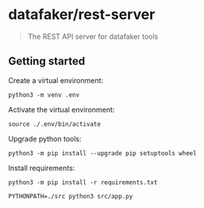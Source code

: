 # datafaker/rest-server

> The REST API server for datafaker tools

## Getting started

Create a virtual environment:

```shell
python3 -m venv .env
```

Activate the virtual environment:

```shell
source ./.env/bin/activate
```

Upgrade python tools:

```shell
python3 -m pip install --upgrade pip setuptools wheel
```

Install requirements:

```shell
python3 -m pip install -r requirements.txt
```

```shell
PYTHONPATH=./src python3 src/app.py
```